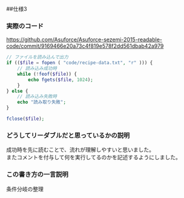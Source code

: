 ##仕様3
### 実際のコード

https://github.com/Asuforce/Asuforce-sezemi-2015-readable-code/commit/9169466e20a73c4f819e578f2dd561dbab42a979

```php
// ファイルを読み込んで出力
if (($file = fopen ( "code/recipe-data.txt", "r" ))) {
    // 読み込み成功時
    while (!feof($file)) {
        echo fgets($file, 1024);
    }
} else {
    // 読み込み失敗時
    echo "読み取り失敗";
}

fclose($file);
```

### どうしてリーダブルだと思っているかの説明
成功時を先に読むことで、流れが理解しやすいと思いました。  
またコメントを付与して何を実行してるのかを記述するようにしました。  

### この書き方の一言説明
条件分岐の整理

